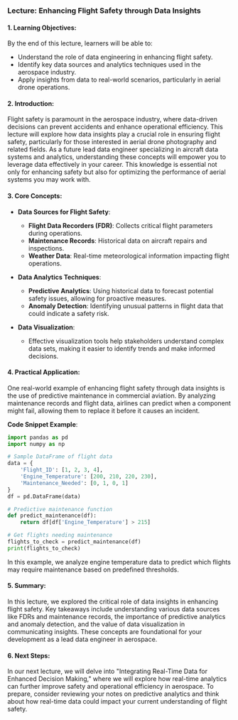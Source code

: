 ### Lecture: Enhancing Flight Safety through Data Insights

#### 1. Learning Objectives:
By the end of this lecture, learners will be able to:
- Understand the role of data engineering in enhancing flight safety.
- Identify key data sources and analytics techniques used in the aerospace industry.
- Apply insights from data to real-world scenarios, particularly in aerial drone operations.

#### 2. Introduction:
Flight safety is paramount in the aerospace industry, where data-driven decisions can prevent accidents and enhance operational efficiency. This lecture will explore how data insights play a crucial role in ensuring flight safety, particularly for those interested in aerial drone photography and related fields. As a future lead data engineer specializing in aircraft data systems and analytics, understanding these concepts will empower you to leverage data effectively in your career. This knowledge is essential not only for enhancing safety but also for optimizing the performance of aerial systems you may work with.

#### 3. Core Concepts:
- **Data Sources for Flight Safety**:
  - **Flight Data Recorders (FDR)**: Collects critical flight parameters during operations.
  - **Maintenance Records**: Historical data on aircraft repairs and inspections.
  - **Weather Data**: Real-time meteorological information impacting flight operations.
  
- **Data Analytics Techniques**:
  - **Predictive Analytics**: Using historical data to forecast potential safety issues, allowing for proactive measures.
  - **Anomaly Detection**: Identifying unusual patterns in flight data that could indicate a safety risk.
  
- **Data Visualization**:
  - Effective visualization tools help stakeholders understand complex data sets, making it easier to identify trends and make informed decisions.

#### 4. Practical Application:
One real-world example of enhancing flight safety through data insights is the use of predictive maintenance in commercial aviation. By analyzing maintenance records and flight data, airlines can predict when a component might fail, allowing them to replace it before it causes an incident.

**Code Snippet Example**:
```python
import pandas as pd
import numpy as np

# Sample DataFrame of flight data
data = {
    'Flight_ID': [1, 2, 3, 4],
    'Engine_Temperature': [200, 210, 220, 230],
    'Maintenance_Needed': [0, 1, 0, 1]
}
df = pd.DataFrame(data)

# Predictive maintenance function
def predict_maintenance(df):
    return df[df['Engine_Temperature'] > 215]

# Get flights needing maintenance
flights_to_check = predict_maintenance(df)
print(flights_to_check)
```
In this example, we analyze engine temperature data to predict which flights may require maintenance based on predefined thresholds.

#### 5. Summary:
In this lecture, we explored the critical role of data insights in enhancing flight safety. Key takeaways include understanding various data sources like FDRs and maintenance records, the importance of predictive analytics and anomaly detection, and the value of data visualization in communicating insights. These concepts are foundational for your development as a lead data engineer in aerospace.

#### 6. Next Steps:
In our next lecture, we will delve into "Integrating Real-Time Data for Enhanced Decision Making," where we will explore how real-time analytics can further improve safety and operational efficiency in aerospace. To prepare, consider reviewing your notes on predictive analytics and think about how real-time data could impact your current understanding of flight safety.